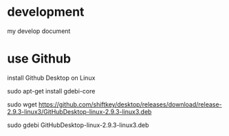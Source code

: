 # development
my develop document

# use Github
install Github Desktop on Linux


sudo apt-get install gdebi-core

sudo wget https://github.com/shiftkey/desktop/releases/download/release-2.9.3-linux3/GitHubDesktop-linux-2.9.3-linux3.deb

sudo gdebi GitHubDesktop-linux-2.9.3-linux3.deb
